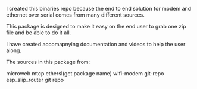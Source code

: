 I created this binaries repo because the end to end solution for modem and ethernet over serial comes from many different sources.

This package is designed to make it easy on the end user to grab one zip file and be able to do it all. 

I have created accomapnying documentation and videos to help the user along.

The sources in this package from:

microweb
mtcp
ethersl(get package name)
wifi-modem git-repo
esp_slip_router git repo
